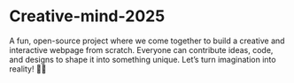 # Creative-mind-2025
A fun, open-source project where we come together to build a creative and interactive webpage from scratch. Everyone can contribute ideas, code, and designs to shape it into something unique. Let’s turn imagination into reality! 🚀✨
